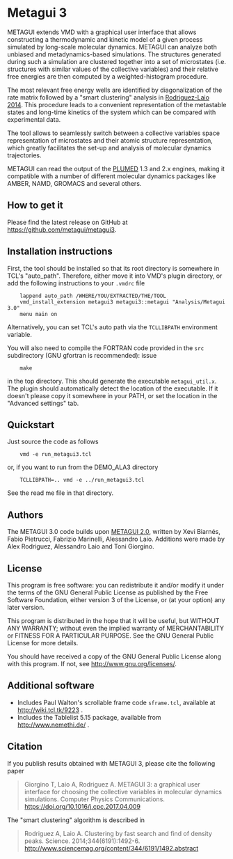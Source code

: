 Metagui 3
=========

METAGUI extends VMD with a graphical user interface that allows
constructing a thermodynamic and kinetic model of a given process
simulated by long-scale molecular dynamics. METAGUI can analyze both
unbiased and metadynamics-based simulations. The structures generated
during such a simulation are clustered together into a set of
microstates (i.e. structures with similar values of the collective
variables) and their relative free energies are then computed by a
weighted-histogram procedure.

The most relevant free energy wells are identified by diagonalization
of the rate matrix followed by a "smart clustering" analysis in
[Rodriguez-Laio 2014].  This procedure leads to a convenient
representation of the metastable states and long-time kinetics of the
system which can be compared with experimental data.

The tool allows to seamlessly switch between a collective variables
space representation of microstates and their atomic structure
representation, which greatly facilitates the set-up and analysis of
molecular dynamics trajectories.

METAGUI can read the output of the [PLUMED] 1.3 and 2.x engines, making
it compatible with a number of different molecular dynamics packages
like AMBER, NAMD, GROMACS and several others. 

[Rodriguez-Laio 2014]: http://www.sciencemag.org/content/344/6191/1492.abstract
[PLUMED]: http://www.plumed.org/


How to get it
-------------

Please find the latest release on GitHub at <https://github.com/metagui/metagui3>.



Installation instructions
-------------------------

First, the tool should be installed so that its root directory is
somewhere in TCL's "auto_path". Therefore, either move it into VMD's
plugin directory, or add the following instructions to your `.vmdrc`
file

        lappend auto_path /WHERE/YOU/EXTRACTED/THE/TOOL
        vmd_install_extension metagui3 metagui3::metagui "Analysis/Metagui 3.0"
        menu main on

Alternatively, you can set TCL's auto path via the `TCLLIBPATH`
environment variable.

You will also need to compile the FORTRAN code provided in the `src`
subdirectory (GNU gfortran is recommended): issue

        make
		
in the top directory. This should generate the executable
`metagui_util.x`. The plugin should automatically detect the location
of the executable. If it doesn't please copy it somewhere in your
PATH, or set the location in the "Advanced settings" tab.



Quickstart
----------

Just source the code as follows

        vmd -e run_metagui3.tcl

or, if you want to run from the DEMO_ALA3 directory

        TCLLIBPATH=.. vmd -e ../run_metagui3.tcl

See the read me file in that directory.



Authors
-------

The METAGUI 3.0 code builds upon
[METAGUI 2.0](http://dx.doi.org/10.1016/j.cpc.2011.08.020), written by
Xevi Biarnés, Fabio Pietrucci, Fabrizio Marinelli, Alessandro Laio.
Additions were made by Alex Rodriguez, Alessandro Laio and Toni
Giorgino.


License
-------

This program is free software: you can redistribute it and/or modify
it under the terms of the GNU General Public License as published by
the Free Software Foundation, either version 3 of the License, or
(at your option) any later version.

This program is distributed in the hope that it will be useful,
but WITHOUT ANY WARRANTY; without even the implied warranty of
MERCHANTABILITY or FITNESS FOR A PARTICULAR PURPOSE.  See the
GNU General Public License for more details.

You should have received a copy of the GNU General Public License
along with this program.  If not, see <http://www.gnu.org/licenses/>.


Additional software
-------------------

* Includes Paul Walton's scrollable frame code `sframe.tcl`, available
at http://wiki.tcl.tk/9223 .
* Includes the Tablelist 5.15 package, available from
http://www.nemethi.de/ .


Citation
--------

If you publish results obtained with METAGUI 3, please cite the
following paper

> Giorgino T, Laio A, Rodriguez A. METAGUI 3: a graphical user
> interface for choosing the collective variables in molecular
> dynamics simulations. Computer Physics Communications. <https://doi.org/10.1016/j.cpc.2017.04.009>


The "smart clustering" algorithm is described in

> Rodriguez A, Laio A. Clustering by fast search and find of density
> peaks. Science. 2014;344(6191):1492-6. <http://www.sciencemag.org/content/344/6191/1492.abstract>


